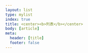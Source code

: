 ```yaml
---
layout: list
type: mylist
index: true
title: <center><b>列表</b></center>
body: [article]
meta:
  header: [title]
  footer: false
---
```

